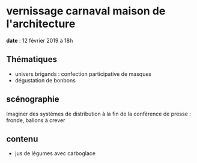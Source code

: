 # vernissage carnaval maison de l'architecture

**date** : 12 février 2019 à 18h

## Thématiques

* univers brigands : confection participative de masques
* dégustation de bonbons

## scénographie

Imaginer des systèmes de distribution à la fin de la conférence de presse : fronde, ballons à crever

## contenu

* jus de légumes avec carboglace
